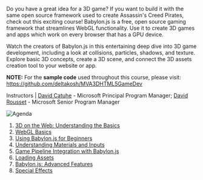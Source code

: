 Do you have a great idea for a 3D game? If you want to build it with the same open source framework used to create Assassin's Creed Pirates, check out this exciting course! Babylon.js is a free, open source gaming framework that streamlines WebGL functionality. Use it to create 3D games and apps which work on every browser that has a GPU device.

Watch the creators of Babylon.js in this entertaining deep dive into 3D game development, including a look at collisions, particles, shadows, and texture. Explore basic 3D concepts, create a 3D scene, and connect the 3D assets creation tool to your website or app.

**NOTE:** For the **sample code** used throughout this course, please visit: https://github.com/deltakosh/MVA3DHTML5GameDev

Instructors | [David Catuhe](https://twitter.com/deltakosh) - Microsoft Principal Program Manager; [David Rousset](https://twitter.com/davrous) - Microsoft Senior Program Manager

<img src="http://az612410.vo.msecnd.net/wwwbabylonjs/doc/agendavideoscourse.jpg" alt="Agenda"/>

1. [3D on the Web: Understanding the Basics](//doc.babylonjs.com/page.php?p=24827)
2. [WebGL Basics](//doc.babylonjs.com/page.php?p=24828)
3. [Using Babylon.js for Beginners](//doc.babylonjs.com/page.php?p=24829)
4. [Understanding Materials and Inputs](//doc.babylonjs.com/page.php?p=24830)
5. [Game Pipeline Integration with Babylon.js](//doc.babylonjs.com/page.php?p=24831)
6. [Loading Assets](//doc.babylonjs.com/page.php?p=24832)
7. [Babylon.js: Advanced Features](//doc.babylonjs.com/page.php?p=24833)
8. [Special Effects](//doc.babylonjs.com/page.php?p=24834)
